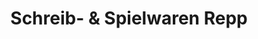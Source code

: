 ---
title: "Schreib- & Spielwaren Repp"
url: /homberg-ohm/schreib-und-spielwaren-repp/
shop: Spielzeug
---